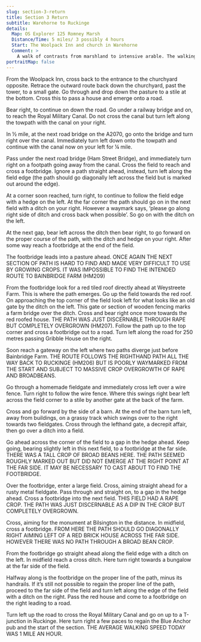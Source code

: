```yaml
---
slug: section-3-return
title: Section 3 Return
subtitle: Warehorne to Ruckinge
details:
  Map: OS Explorer 125 Romney Marsh
  Distance/Time: 5 miles/ 3 possibly 4 hours
  Start: The Woolpack Inn and church in Warehorne
  Comment: >
    A walk of contrasts from marshland to intensive arable. The walking is challenging in a really robust way. These paths are little used and currently not reinstated through crops. The going can be tough and slow and needs constant map reading and direction checking. Pace may be reduced to 1 mph depending on the state of crops, so allow plenty of time.
portraitMap: false
---
```

From the Woolpack Inn, cross back to the entrance to the churchyard opposite. Retrace the outward route back down the churchyard, past the tower, to a small gate. Go through and drop down the pasture to a stile at the bottom. Cross this to pass a house and emerge onto a road.

Bear right, to continue on down the road. Go under a railway bridge and on, to reach the Royal Military Canal. Do not cross the canal but turn left along the towpath with the canal on your right.

In ½ mile, at the next road bridge on the A2070, go onto the bridge and turn right over the canal. Immediately turn left down onto the towpath and continue with the canal now on your left for ¼ mile.

Pass under the next road bridge (Ham Street Bridge), and immediately turn right on a footpath going away from the canal. Cross the field to reach and cross a footbridge. Ignore a path straight ahead, instead, turn left along the field edge (the path should go diagonally left across the field but is marked out around the edge).

At a corner soon reached, turn right, to continue to follow the field edge with a hedge on the left. At the far corner the path should go on in the next field with a ditch on your right. However a waymark says, ‘please go along right side of ditch and cross back when possible’. So go on with the ditch on the left.

At the next gap, bear left across the ditch then bear right, to go forward on the proper course of the path, with the ditch and hedge on your right. After some way reach a footbridge at the end of the field.

The footbridge leads into a pasture ahead. ONCE AGAIN THE NEXT SECTION OF PATH IS HARD TO FIND AND MADE VERY DIFFICULT TO USE BY GROWING CROPS. IT WAS IMPOSSIBLE TO FIND THE INTENDED ROUTE TO BAINBRIDGE FARM (HM209)

From the footbridge look for a red tiled roof directly ahead at Weystreete Farm. This is where the path emerges. Go up the field towards the red roof. On approaching the top corner of the field look left for what looks like an old gate by the ditch on the left. This gate or section of wooden fencing marks a farm bridge over the ditch. Cross and bear right once more towards the red roofed house. THE PATH WAS JUST DISCERNABLE THROUGH RAPE BUT COMPLETELY OVERGROWN (HM207). Follow the path up to the top corner and cross a footbridge out to a road. Turn left along the road for 250 metres passing Gribble House on the right.

Soon reach a gateway on the left where two paths diverge just before Bainbridge Farm. THE ROUTE FOLLOWS THE RIGHTHAND PATH ALL THE WAY BACK TO RUCKINGE (HM206) BUT IS POORLY WAYMARKED FROM THE START AND SUBJECT TO MASSIVE CROP OVERGROWTH OF RAPE AND BROADBEANS.

Go through a homemade fieldgate and immediately cross left over a wire fence. Turn right to follow the wire fence. Where this swings right bear left across the field corner to a stile by another gate at the back of the farm.

Cross and go forward by the side of a barn. At the end of the barn turn left, away from buildings, on a grassy track which swings over to the right towards two fieldgates. Cross through the lefthand gate, a decrepit affair, then go over a ditch into a field.

Go ahead across the corner of the field to a gap in the hedge ahead. Keep going, bearing slightly left in this next field, to a footbridge at the far side. THERE WAS A TALL CROP OF BROAD BEANS HERE. THE PATH SEEMED ROUGHLY MARKED OUT BUT DID NOT EMERGE AT THE RIGHT POINT AT THE FAR SIDE. IT MAY BE NECESSARY TO CAST ABOUT TO FIND THE FOOTBRIDGE.

Over the footbridge, enter a large field. Cross, aiming straight ahead for a rusty metal fieldgate. Pass through and straight on, to a gap in the hedge ahead. Cross a footbridge into the next field. THIS FIELD HAD A RAPE CROP. THE PATH WAS JUST DISCERNABLE AS A DIP IN THE CROP BUT COMPLETELY OVERGROWN.

Cross, aiming for the monument at Bilsington in the distance. In midfield, cross a footbridge. FROM HERE THE PATH SHOULD GO DIAGONALLY RIGHT AIMING LEFT OF A RED BRICK HOUSE ACROSS THE FAR SIDE. HOWEVER THERE WAS NO PATH THROUGH A BROAD BEAN CROP.

From the footbridge go straight ahead along the field edge with a ditch on the left. In midfield reach a cross ditch. Here turn right towards a bungalow at the far side of the field.

Halfway along is the footbridge on the proper line of the path, minus its handrails. If it’s still not possible to regain the proper line of the path, proceed to the far side of the field and turn left along the edge of the field with a ditch on the right. Pass the red house and come to a footbridge on the right leading to a road.

Turn left up the road to cross the Royal Military Canal and go on up to a T-junction in Ruckinge. Here turn right a few paces to regain the Blue Anchor pub and the start of the section. THE AVERAGE WALKING SPEED TODAY WAS 1 MILE AN HOUR.

